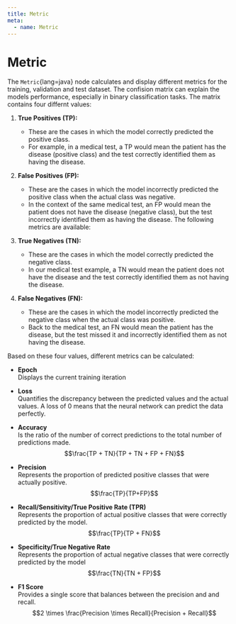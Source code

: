 ```yaml
---
title: Metric
meta:
  - name: Metric
---
```


# Metric

The `Metric`{lang=java} node calculates and display different metrics for the training, validation and test dataset.
The confision matrix can explain the models performance, especially in binary classification tasks. The matrix contains four differnt values:

1. **True Positives (TP):**

   - These are the cases in which the model correctly predicted the positive class.
   - For example, in a medical test, a TP would mean the patient has the disease (positive class) and the test correctly identified them as having the disease.

2. **False Positives (FP):**

   - These are the cases in which the model incorrectly predicted the positive class when the actual class was negative.
   - In the context of the same medical test, an FP would mean the patient does not have the disease (negative class), but the test incorrectly identified them as having the disease.
     The following metrics are available:

3. **True Negatives (TN):**

   - These are the cases in which the model correctly predicted the negative class.
   - In our medical test example, a TN would mean the patient does not have the disease and the test correctly identified them as not having the disease.

4. **False Negatives (FN):**

   - These are the cases in which the model incorrectly predicted the negative class when the actual class was positive.
   - Back to the medical test, an FN would mean the patient has the disease, but the test missed it and incorrectly identified them as not having the disease.

Based on these four values, different metrics can be calculated:

- **Epoch** \
  Displays the current training iteration

- **Loss** \
  Quantifies the discrepancy between the predicted values and the actual values. A loss of $0$ means that the neural network can predict the data perfectly.

- **Accuracy** \
  Is the ratio of the number of correct predictions to the total number of predictions made.
  $$\frac{TP + TN}{TP + TN + FP + FN}$$

- **Precision** \
   Represents the proportion of predicted positive classes that were actually positive.
  $$\frac{TP}{TP+FP}$$

- **Recall/Sensitivity/True Positive Rate (TPR)**\
  Represents the proportion of actual positive classes that were correctly predicted by the model.
  $$\frac{TP}{TP + FN}$$

- **Specificity/True Negative Rate**\
   Represents the proportion of actual negative classes that were correctly predicted by the model
  $$\frac{TN}{TN + FP}$$

- **F1 Score**\
 Provides a single score that balances between the precision and and recall.
$$2 \times \frac{Precision \times Recall}{Precision + Recall}$$
<!-- $$
Loss = Quantifies \ the \ discrepancy \ between \ the \ predicted \ values \ and \
$$Accuracy = \frac{Number \ of \ correct \ predictions}{Total \ number \ of \ predictions}$$
$$ -->
